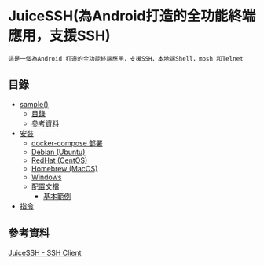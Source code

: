# JuiceSSH(為Android打造的全功能終端應用，支援SSH)

```
這是一個為Android 打造的全功能終端應用，支援SSH，本地端Shell，mosh 和Telnet
```

## 目錄

- [sample()](#sample)
  - [目錄](#目錄)
  - [參考資料](#參考資料)
- [安裝](#安裝)
  - [docker-compose 部署](#docker-compose-部署)
  - [Debian (Ubuntu)](#debian-ubuntu)
  - [RedHat (CentOS)](#redhat-centos)
  - [Homebrew (MacOS)](#homebrew-macos)
  - [Windows](#windows)
  - [配置文檔](#配置文檔)
    - [基本範例](#基本範例)
- [指令](#指令)

## 參考資料

[JuiceSSH - SSH Client](https://play.google.com/store/apps/details?id=com.sonelli.juicessh&pli=1)
